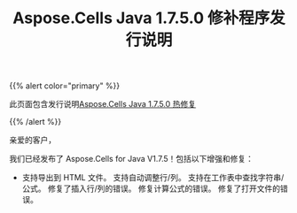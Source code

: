 ﻿---
title: Aspose.Cells Java 1.7.5.0 修补程序发行说明
type: docs
weight: 60
url: /zh/java/aspose-cells-java-1-7-5-0-hot-fix-release-notes/
---
{{% alert color="primary" %}} 

此页面包含发行说明[Aspose.Cells Java 1.7.5.0 热修复](https://downloads.aspose.com/cells/java/new-releases/aspose.cells-java-1.7.5.0-hot-fix/)

{{% /alert %}} 

亲爱的客户，

我们已经发布了 Aspose.Cells for Java V1.7.5！包括以下增强和修复：

- 支持导出到 HTML 文件。
支持自动调整行/列。
支持在工作表中查找字符串/公式。
修复了插入行/列的错误。
修复计算公式的错误。
修复了打开文件的错误。
